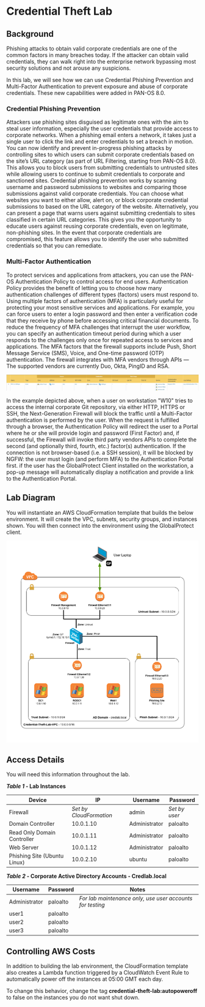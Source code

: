 <h1>Credential Theft Lab</h1>

## Background

Phishing attacks to obtain valid corporate credentials are one of the common 
factors in many breaches today.  If the attacker can obtain valid credentials,
they can walk right into the enterprise network bypassing most security solutions and not arouse any suspicions.

In this lab, we will see how we can use Credential Phishing Prevention and Multi-Factor Authentication to prevent 
exposure and abuse of corporate credentials. These new capabilities were added in PAN-OS 8.0.

### Credential Phishing Prevention

Attackers use phishing sites disguised as legitimate ones with the aim to steal user information, especially the user credentials that provide access to corporate networks. When a phishing email enters a network, it takes just a single user to click the link and enter credentials to set a breach in motion. You can now identify and prevent in-progress phishing attacks by controlling sites to which users can submit corporate credentials based on the site’s URL category (as part of URL Filtering, starting from PAN-OS 8.0). This allows you to block users from submitting credentials to untrusted sites while allowing users to continue to submit credentials to corporate and sanctioned sites.
Credential phishing prevention works by scanning username and password submissions to websites and comparing those submissions against valid corporate credentials. You can choose what websites you want to either allow, alert on, or block corporate credential submissions to based on the URL category of the website. Alternatively, you can present a page that warns users against submitting credentials to sites classified in certain URL categories. This gives you the opportunity to educate users against reusing corporate credentials, even on legitimate, non-phishing sites. In the event that corporate credentials are compromised, this feature allows you to identify the user who submitted credentials so that you can remediate.

### Multi-Factor Authentication

To protect services and applications from attackers, you can use the PAN-OS Authentication Policy to control access for end users. Authentication Policy provides the benefit of letting you to choose how many authentication challenges of different types (factors) users must respond to. Using multiple factors of authentication (MFA) is particularly useful for protecting your most sensitive services and applications. For example, you can force users to enter a login password and then enter a verification code that they receive by phone before accessing critical financial documents. To reduce the frequency of MFA challenges that interrupt the user workflow, you can specify an authentication timeout period during which a user responds to the challenges only once for repeated access to services and applications.
The MFA factors that the firewall supports include Push, Short Message Service (SMS), Voice, and One-time password (OTP) authentication. The firewall integrates with MFA vendors through APIs — The supported vendors are currently Duo, Okta, PingID and RSA.

![Authentication Policy](img/authentication_policy.png)

In the example depicted above, when a user on workstation "W10" tries to access the internal corporate Git repository, via either HTTP, HTTPS or SSH, the Next-Generation Firewall will block the traffic until a Multi-Factor authentication is performed by the user. When the request is fulfilled through a browser, the Authentication Policy will redirect the user to a Portal where he or she will provide login and password (First Factor) and, if successful, the Firewall will invoke third party vendors APIs to complete the second (and optionally third, fourth, etc.) factor(s) authentication. If the connection is not browser-based (i.e. a SSH session), it will be blocked by NGFW: the user must login (and perform MFA) to the Authentication Portal first. if the user has the GlobalProtect Client installed on the workstation, a pop-up message will automatically display a notification and provide a link to the Authentication Portal.

## Lab Diagram

You will instantiate an AWS CloudFormation template that builds the below
environment.  It will create the VPC, subnets, security groups, and instances
shown.  You will then connect into the environment using the GlobalProtect client.

![Lab Diagram](img/lab_diagram.png)

## Access Details

You will need this information throughout the lab.

***Table 1* - Lab Instances**

Device	                     | IP	                   | Username      | Password
---------------------------- | ----------------------- | ------------- | ---------
Firewall                     | *Set by CloudFormation* | admin         | *Set by user*
Domain Controller            | 10.0.1.10               | Administrator | paloalto
Read Only Domain Controller  | 10.0.1.11               | Administrator | paloalto
Web Server                   | 10.0.1.12               | Administrator | paloalto
Phishing Site (Ubuntu Linux) | 10.0.2.10               | ubuntu        | paloalto


***Table 2* - Corporate Active Directory Accounts - Credlab.local**

Username      | Password | Notes
------------- | -------- | -----
Administrator | paloalto | *For lab maintenance only, use user accounts for testing*
user1         | paloalto |
user2         | paloalto |
user3         | paloalto |

## Controlling AWS Costs

In addition to building the lab environment, the CloudFormation template also creates a Lambda
function triggered by a CloudWatch Event Rule to automatically power off the instances at 05:00 GMT
each day.

To change this behavior, change the tag **credential-theft-lab:autopoweroff** to false on the
instances you do not want shut down.
